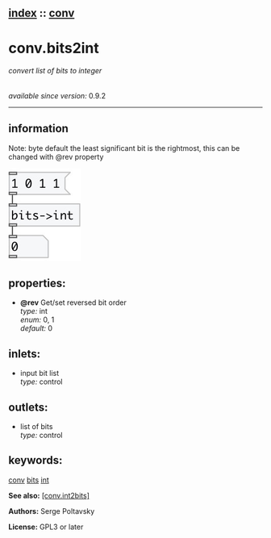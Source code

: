 [index](index.html) :: [conv](category_conv.html)
---

# conv.bits2int

###### convert list of bits to integer

*available since version:* 0.9.2

---


## information
Note: byte default the least significant bit is the rightmost, this can be changed with @rev property


[![example](../examples/img/conv.bits2int.jpg)](../examples/pd/conv.bits2int.pd)







## properties:

* **@rev** 
Get/set reversed bit order<br>
_type:_ int<br>
_enum:_ 0, 1<br>
_default:_ 0<br>



## inlets:

* input bit list<br>
_type:_ control



## outlets:

* list of bits<br>
_type:_ control



## keywords:

[conv](keywords/conv.html)
[bits](keywords/bits.html)
[int](keywords/int.html)



**See also:**
[\[conv.int2bits\]](conv.int2bits.html)




**Authors:** Serge Poltavsky




**License:** GPL3 or later





